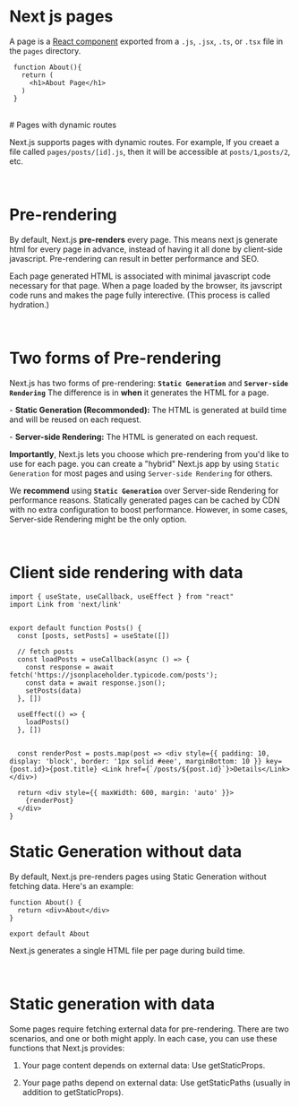 # Next js pages

A page is a [React component](https://reactjs.org/docs/components-and-props.html) exported from a `.js`, `.jsx`, `.ts`, or `.tsx` file in the `pages` directory.

```
 function About(){
   return (
     <h1>About Page</h1>
   )
 }
```

<br/>
# Pages with dynamic routes

Next.js supports pages with dynamic routes.
For example, If you creaet a file called `pages/posts/[id].js`, then it will be accessible at `posts/1`,`posts/2`, etc.

<br/>

# Pre-rendering

By default, Next.js **pre-renders** every page. This means next js generate html for every page in advance, instead of having it all done by client-side javascript.
Pre-rendering can result in better performance and SEO.

Each page generated HTML is associated with minimal javascript code necessary for that page. When a page loaded by the browser, its javscript code runs and makes the page fully interective. (This process is called hydration.)

<br/>

# Two forms of Pre-rendering

Next.js has two forms of pre-rendering: **`Static Generation`** and **`Server-side Rendering`**
The difference is in **when** it generates the HTML for a page.

\- **Static Generation (Recommonded):** The HTML is generated at build time and will be reused on each request.

\- **Server-side Rendering:** The HTML is generated on each request.

**Importantly**, Next.js lets you choose which pre-rendering from you'd like to use for each page. you can create a "hybrid" Next.js app by using `Static Generation` for most pages and using `Server-side Rendering` for others.

We **recommend** using **`Static Generation`** over Server-side Rendering for performance reasons. Statically generated pages can be cached by CDN with no extra configuration to boost performance. However, in some cases, Server-side Rendering might be the only option.

<br/>

# Client side rendering with data

```
import { useState, useCallback, useEffect } from "react"
import Link from 'next/link'


export default function Posts() {
  const [posts, setPosts] = useState([])

  // fetch posts
  const loadPosts = useCallback(async () => {
    const response = await fetch('https://jsonplaceholder.typicode.com/posts');
    const data = await response.json();
    setPosts(data)
  }, [])

  useEffect(() => {
    loadPosts()
  }, [])


  const renderPost = posts.map(post => <div style={{ padding: 10, display: 'block', border: '1px solid #eee', marginBottom: 10 }} key={post.id}>{post.title} <Link href={`/posts/${post.id}`}>Details</Link></div>)

  return <div style={{ maxWidth: 600, margin: 'auto' }}>
    {renderPost}
  </div>
}
```

# Static Generation without data

By default, Next.js pre-renders pages using Static Generation without fetching data. Here's an example:

```
function About() {
  return <div>About</div>
}

export default About
```

Next.js generates a single HTML file per page during build time.

<br/>

# Static generation with data

Some pages require fetching external data for pre-rendering. There are two scenarios, and one or both might apply. In each case, you can use these functions that Next.js provides:

1. Your page content depends on external data: Use getStaticProps.

2. Your page paths depend on external data: Use getStaticPaths (usually in addition to getStaticProps).
